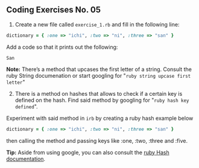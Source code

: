 ## Coding Exercises No. 05

1. Create a new file called ```exercise_1.rb``` and fill in the following line:

```ruby
dictionary = { :one => "ichi", :two => "ni", :three => "san" }
```

Add a code so that it prints out the following:

```
San
```
**Note:** There’s a method that upcases the first letter of a string. Consult the ruby String documenation or start googling for "```ruby string upcase first letter```"
&nbsp;

2. There is a method on hashes that allows to check if a certain key is defined on the hash. Find said method by googling for "```ruby hash key defined```".

Experiment with said method in ```irb``` by creating a ruby hash example below 

```ruby
dictionary = { :one => "ichi", :two => "ni", :three => "san" }
```

then calling the method and passing keys like :one, :two, :three and :five.

**Tip:** Aside from using google, you can also consult the [ruby Hash documentation](https://ruby-doc.org/core-2.4.1/Hash.html).